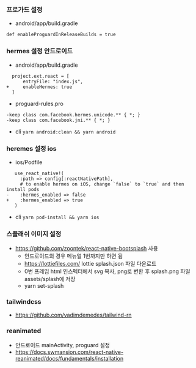 ### 프로가드 설정

- android/app/build.gradle

```
def enableProguardInReleaseBuilds = true
```

### hermes 설정 안드로이드

- android/app/build.gradle

```
  project.ext.react = [
      entryFile: "index.js",
+     enableHermes: true
  ]
```

- proguard-rules.pro

```
-keep class com.facebook.hermes.unicode.** { *; }
-keep class com.facebook.jni.** { *; }
```

- cli `yarn android:clean && yarn android`

### heremes 설정 ios

- ios/Podfile

```
   use_react_native!(
     :path => config[:reactNativePath],
     # to enable hermes on iOS, change `false` to `true` and then install pods
-    :hermes_enabled => false
+    :hermes_enabled => true
   )
```

- cli `yarn pod-install && yarn ios`

### 스플래쉬 이미지 설정

- https://github.com/zoontek/react-native-bootsplash 사용
  - 안드로이드의 경우 메뉴얼 1번까지만 하면 됨
  - https://lottiefiles.com/ lottie splash.json 파일 다운로드
  - 0번 프레임 html 인스펙터에서 svg 복사, png로 변환 후 splash.png 파일 assets/splash에 저장
  - yarn set-splash

### tailwindcss

- https://github.com/vadimdemedes/tailwind-rn

### reanimated

- 안드로이드 mainActivity, proguard 설정
- https://docs.swmansion.com/react-native-reanimated/docs/fundamentals/installation
